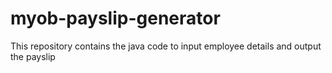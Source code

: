 # myob-payslip-generator
This repository contains the java code to input employee details and output the payslip
